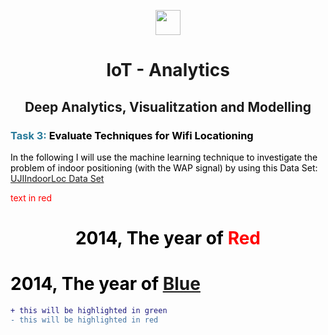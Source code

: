 <p align="center">
  <a href="https://ubiqum.com/programs/data-analytics-and-machine-learning-program/"><img src = "https://scontent-ber1-1.cdninstagram.com/vp/706a70a2cf2361d0b5c0c9335e9d06d1/5D6D4095/t51.2885-19/s320x320/22352400_125994984820756_7444932873942990848_n.jpg?_nc_ht=scontent-ber1-1.cdninstagram.com" width = 40> </a>
</p>

<h1 align=center>IoT - Analytics</h1>
<h2 align=center>Deep Analytics, Visualitzation and Modelling</h2>

<h3 align=left><font color = #277a9a>Task 3: <font color = black>Evaluate Techniques for Wifi Locationing</h3>

In the following I will use the machine learning technique to investigate the problem of indoor positioning (with the WAP signal) by using this Data Set: [UJIIndoorLoc Data Set ](http://archive.ics.uci.edu/ml/datasets/UJIIndoorLoc)



<span style="color:red">text in red</span>

<center> <h1>2014, The year of <span style="color:red">Red</span></h1> </center>

# 2014, The year of [Blue](#)


```diff
+ this will be highlighted in green
- this will be highlighted in red
```
